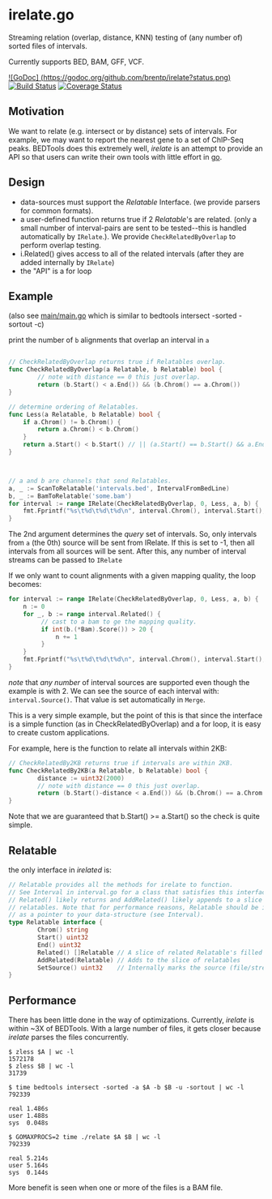 irelate.go
==========

Streaming relation (overlap, distance, KNN) testing of (any number of) sorted files of intervals.

Currently supports BED, BAM, GFF, VCF.

[![GoDoc] (https://godoc.org/github.com/brentp/irelate?status.png)](https://godoc.org/github.com/brentp/irelate)
[![Build Status](https://travis-ci.org/brentp/irelate.svg?branch=master)](https://travis-ci.org/brentp/irelate)
[![Coverage Status](https://coveralls.io/repos/brentp/irelate/badge.svg?branch=master)](https://coveralls.io/r/brentp/irelate?branch=master)

Motivation
----------

We want to relate (e.g. intersect or by distance) sets of intervals. For example, we may want
to report the nearest gene to a set of ChIP-Seq peaks. BEDTools does this extremely well, *irelate*
is an attempt to provide an API so that users can write their own tools with little effort in
[go](https://golang.org).

Design
------

+ data-sources must support the *Relatable* Interface. (we provide parsers for common formats).
+ a user-defined function returns true if 2 *Relatable*'s are related. (only a small number of interval-pairs
  are sent to be tested--this is handled automatically by `IRelate`.). We provide `CheckRelatedByOverlap`
  to perform overlap testing.
+ i.Related() gives access to all of the related intervals (after they are added internally by `IRelate`)
+ the "API" is a for loop

Example
-------

(also see [main/main.go](https://github.com/brentp/irelate/blob/master/main/main.go) which
is similar to bedtools intersect -sorted -sortout -c)

print the number of `b` alignments that overlap an interval in `a`

```go

// CheckRelatedByOverlap returns true if Relatables overlap.
func CheckRelatedByOverlap(a Relatable, b Relatable) bool {
        // note with distance == 0 this just overlap.
        return (b.Start() < a.End()) && (b.Chrom() == a.Chrom())
}

// determine ordering of Relatables.
func Less(a Relatable, b Relatable) bool {
    if a.Chrom() != b.Chrom() {
        return a.Chrom() < b.Chrom()
    }
    return a.Start() < b.Start() // || (a.Start() == b.Start() && a.End() < b.End())
}



// a and b are channels that send Relatables.
a, _ := ScanToRelatable('intervals.bed', IntervalFromBedLine)
b, _ := BamToRelatable('some.bam')
for interval := range IRelate(CheckRelatedByOverlap, 0, Less, a, b) {
    fmt.Fprintf("%s\t%d\t%d\t%d\n", interval.Chrom(), interval.Start(), interval.End(), len(interval.Related()))
}
```

The 2nd argument determines the *query* set of intervals. So,
only intervals from `a` (the 0th) source will be sent from IRelate. If this is set to -1, then
all intervals from all sources will be sent. After this, any number of interval streams
can be passed to `IRelate`

If we only want to count alignments with a given mapping quality, the loop becomes:

```go
for interval := range IRelate(CheckRelatedByOverlap, 0, Less, a, b) {
    n := 0
    for _, b := range interval.Related() {
         // cast to a bam to ge the mapping quality.
         if int(b.(*Bam).Score()) > 20 {
             n += 1
         }
    }
    fmt.Fprintf("%s\t%d\t%d\t%d\n", interval.Chrom(), interval.Start(), interval.End(), n))
}


```

*note* that *any number* of interval sources are supported even though the example is with 2.
We can see the source of each interval with: `interval.Source()`. That value is set automatically in `Merge`.


This is a very simple example, but the point of this is that since the interface is a simple function (as in
CheckRelatedByOverlap) and a for loop, it is easy to create custom applications.

For example, here is the function to relate all intervals within 2KB:
```go
// CheckRelatedBy2KB returns true if intervals are within 2KB.
func CheckRelatedBy2KB(a Relatable, b Relatable) bool {
        distance := uint32(2000)
        // note with distance == 0 this just overlap.
        return (b.Start()-distance < a.End()) && (b.Chrom() == a.Chrom())
}

```

Note that we are guaranteed that b.Start() >= a.Start() so the check is quite
simple.

Relatable
---------

the only interface in *irelated* is:

```go
// Relatable provides all the methods for irelate to function.
// See Interval in interval.go for a class that satisfies this interface.
// Related() likely returns and AddRelated() likely appends to a slice of
// relatables. Note that for performance reasons, Relatable should be implemented
// as a pointer to your data-structure (see Interval).
type Relatable interface {
        Chrom() string
        Start() uint32
        End() uint32
        Related() []Relatable // A slice of related Relatable's filled by IRelate
        AddRelated(Relatable) // Adds to the slice of relatables
        SetSource() uint32    // Internally marks the source (file/stream) of the Relatable
}
```

Performance
-----------

There has been little done in the way of optimizations. Currently, *irelate* is within ~3X of
BEDTools. With a large number of files, it gets closer because *irelate* parses the files
concurrently.

```Shell
$ zless $A | wc -l
1572178
$ zless $B | wc -l
31739

$ time bedtools intersect -sorted -a $A -b $B -u -sortout | wc -l
792339

real 1.486s
user 1.488s
sys  0.048s

$ GOMAXPROCS=2 time ./relate $A $B | wc -l
792339

real 5.214s
user 5.164s
sys  0.144s
```
More benefit is seen when one or more of the files is a BAM file.

